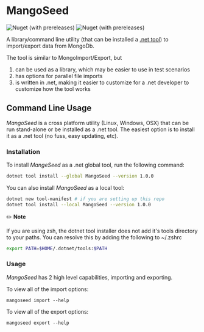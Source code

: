 # MangoSeed
![Nuget (with prereleases)](https://img.shields.io/nuget/vpre/MangoSeed?label=CLI&style=for-the-badge) ![Nuget (with prereleases)](https://img.shields.io/nuget/vpre/MangoSeed.Core?color=green&label=Library&style=for-the-badge)

A library/command line utility (that can be installed a [.net tool](https://docs.microsoft.com/en-us/dotnet/core/tools/global-tools)) to import/export data from MongoDb.

The tool is similar to MongoImport/Export, but 
1. can be used as a library, which may be easier to use in test scenarios
2. has options for parallel file imports
3. is written in .net, making it easier to customize for a .net developer to customize how the tool works

## Command Line Usage
_MangoSeed_ is a cross platform utility (Linux, Windows, OSX) that can be run stand-alone or be installed as a .net tool.  The easiest option is to install it as a .net tool (no fuss, easy updating, etc).

### Installation
To install _MangeSeed_ as a .net global tool, run the following command:
```bash
dotnet tool install --global MangoSeed --version 1.0.0
```
You can also install _MangoSeed_ as a local tool:
```bash
dotnet new tool-manifest # if you are setting up this repo
dotnet tool install --local MangoSeed --version 1.0.0
```

:pencil2: **Note**

If you are using zsh, the dotnet tool installer does not add it's tools directory to your paths.  You can resolve this by adding the following to ~/.zshrc
```bash
export PATH=$HOME/.dotnet/tools:$PATH
```

### Usage
_MangoSeed_ has 2 high level capabilities, importing and exporting.

To view all of the import options:
```
mangoseed import --help
```

To view all of the export options:
```
mangoseed export --help
```
